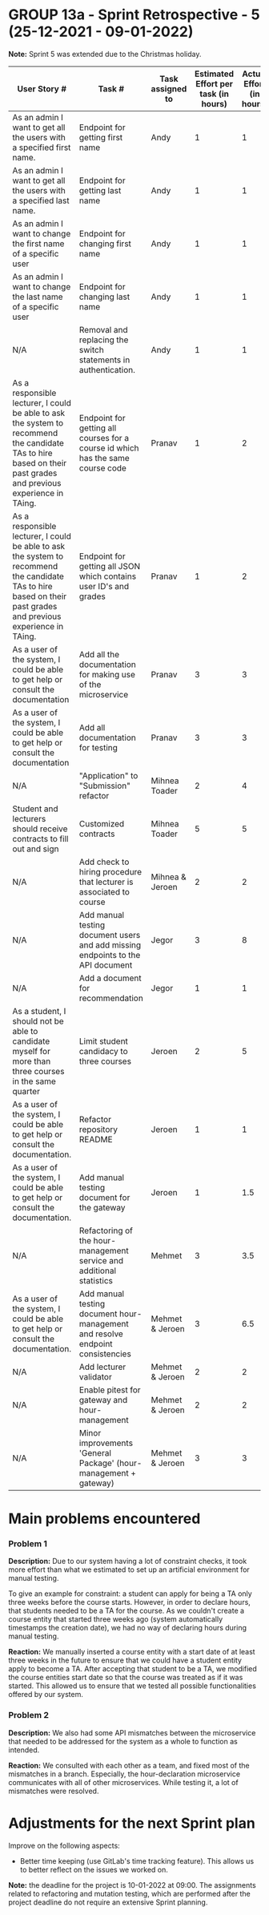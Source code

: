 # GROUP 13a - Sprint Retrospective - 5 (25-12-2021 - 09-01-2022)

**Note:** Sprint 5 was extended due to the Christmas holiday.

| User Story #                                                                                           | Task #                                                                         | Task assigned to | Estimated Effort per task (in hours) | Actual Effort (in hours)            | Done (yes/no) | Notes |
|--------------------------------------------------------------------------------------------------------|--------------------------------------------------------------------------------|------------------|--------------------------------------|-------------------------------------|---------------|-------|
| As an admin I want to get all the users with a specified first name.                                   | Endpoint for getting first name                                                | Andy             | 1                                    | 1                                   | Yes           |       |
| As an admin I want to get all the users with a specified last name.                                    | Endpoint for getting last name                                                 | Andy             | 1                                    | 1                                   | Yes           |       |
| As an admin I want to change the first name of a specific user                                         | Endpoint for changing first name                                               | Andy             | 1                                    | 1                                   | Yes           |       |
| As an admin I want to change the last name of a specific user                                          | Endpoint for changing last name                                                | Andy             | 1                                    | 1                                   | Yes           |       |
| N/A                                                                                                    | Removal and replacing the switch statements in authentication.                 | Andy             | 1                                    | 1                                   | Yes           |       |
| As a responsible lecturer, I could be able to ask the system to recommend the candidate TAs to hire based on their past grades and previous experience in TAing.                        | Endpoint for getting all courses for a course id which has the same course code| Pranav             | 1                                    | 2                                   | Yes           |       |
| As a responsible lecturer, I could be able to ask the system to recommend the candidate TAs to hire based on their past grades and previous experience in TAing.                        | Endpoint for getting all JSON which contains user ID's and grades               | Pranav             | 1                                    | 2                                   | Yes           |       |
| As a user of the system, I could be able to get help or consult the documentation | Add all the documentation for making use of the microservice| Pranav | 3 | 3 | N/A |  |
| As a user of the system, I could be able to get help or consult the documentation | Add all documentation for testing | Pranav | 3 | 3 | N/A | |
| N/A                                                                                                    | "Application" to "Submission" refactor                                         | Mihnea Toader    | 2                                    | 4                                   | Yes           |       |
| Student and lecturers should receive contracts to fill out and sign                                    | Customized contracts                                                           | Mihnea Toader    | 5                                    | 5                                   | Yes           |       |
| N/A                                                                                                    | Add check to hiring procedure that lecturer is associated to course            | Mihnea & Jeroen  | 2                                    | 2                                   | Yes           |       |
| N/A                                                                                                    | Add manual testing document users and add missing endpoints to the API document| Jegor            | 3                                    | 8                                   | Yes           |       |
| N/A                                                                                                    | Add a document for recommendation                                              | Jegor            | 1                                    | 1                                   | Yes           |       |
| As a student, I should not be able to candidate myself for more than three courses in the same quarter | Limit student candidacy to three courses                                       | Jeroen           | 2                                    | 5                                   | Yes           |       |
| As a user of the system, I could be able to get help or consult the documentation.                     | Refactor repository README                                                     | Jeroen           | 1                                    | 1                                   | Yes           |       |
| As a user of the system, I could be able to get help or consult the documentation.                     | Add manual testing document for the gateway                                    | Jeroen           | 1                                    | 1.5                                 | Yes           |       |
| N/A                                                                                                    | Refactoring of the hour-management service and additional statistics           | Mehmet           | 3                                    | 3.5                                 | Yes           |       |
| As a user of the system, I could be able to get help or consult the documentation.                     | Add manual testing document hour-management and resolve endpoint consistencies | Mehmet & Jeroen  | 3                                    | 6.5                                 | Yes           |       |
| N/A                                                                                                    | Add lecturer validator                                                         | Mehmet & Jeroen  | 2                                    | 2                                   | Yes           |       |
| N/A                                                                                                    | Enable pitest for gateway and hour-management                                  | Mehmet & Jeroen  | 2                                    | 2                                   | Yes           |       |
| N/A                                                                                                    | Minor improvements 'General Package' (hour-management + gateway)               | Mehmet & Jeroen  | 3                                    | 3                                   | Yes           |       |


# Main problems encountered
### Problem 1
**Description:** Due to our system having a lot of constraint checks, it took more effort than what we estimated to set up an artificial environment for manual testing. 

To give an example for constraint: a student can apply for being a TA only three weeks before the course starts. However, in order to declare hours, that students needed to be a TA for the course. As we couldn't create a course entity that started three weeks ago (system automatically timestamps the creation date), we had no way of declaring hours during manual testing.

**Reaction:** We manually inserted a course entity with a start date of at least three weeks in the future to ensure that we could have a student entity apply to become a TA. After accepting that student to be a TA, we modified the course entities start date so that the course was treated as if it was started. This allowed us to ensure that we tested all possible functionalities offered by our system.

### Problem 2
**Description:** We also had some API mismatches between the microservice that needed to be addressed for the system as a whole to function as intended.

**Reaction:** We consulted with each other as a team, and fixed most of the mismatches in a branch. Especially, the hour-declaration microservice communicates with all of other microservices. While testing it, a lot of mismatches were resolved.

# Adjustments for the next Sprint plan

Improve on the following aspects:

- Better time keeping (use GitLab's time tracking feature). This allows us to better reflect on the issues we worked on.

**Note:** the deadline for the project is 10-01-2022 at 09:00. The assignments related to refactoring and mutation testing, which are performed after the project deadline do not require an extensive Sprint planning.

